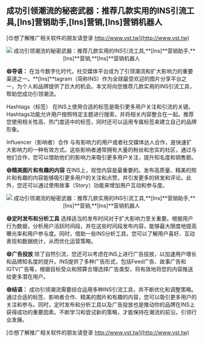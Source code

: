 ## **成功引领潮流的秘密武器：推荐几款实用的INS引流工具,**[Ins]**营销助手,**[Ins]**营销,**[Ins]**营销机器人**

[😍想了解推广相关软件的朋友请登录 http://www.vst.tw](http://www.vst.tw)

 <center><img src="https://vst.tw/MP4/tuiguang/png/5.png" alt="成功引领潮流的秘密武器：推荐几款实用的INS引流工具,**[Ins]**营销助手,**[Ins]**营销,**[Ins]**营销机器人"></center>

**😄导语：**
在当今数字化时代，社交媒体平台成为了引领潮流和扩大影响力的重要渠道之一。**[Ins]**tagram（简称INS）作为全球最受欢迎的图片分享平台之一，为个人和品牌提供了巨大的机会。本文将向您推荐几款实用的INS引流工具，帮助您成功引领潮流。

Hashtags（标签）
在INS上使用合适的标签是吸引更多用户关注和引流的关键。Hashtags功能允许用户按照特定主题进行搜索，并将相关内容整合在一起。推荐您使用相关性高、热门度适中的标签，同时还可以运用专属标签来建立自己的品牌形象。

Influencer（影响者）合作
与有影响力的用户或者社交媒体达人合作，是快速扩大影响力的一种有效方式。这些影响者通常拥有大量的粉丝和忠实的社区，通过与他们合作，您可以借助他们的影响力来吸引更多用户关注，提升知名度和销售额。

**😄精美图片和有趣的内容**
在INS上，视觉内容是最重要的。发布高质量、精美的照片和有趣的内容能够吸引更多用户的关注和点赞，并引发更多的转发和评论。此外，您还可以通过使用故事（Story）功能来增加用户互动和参与度。

 <center><img src="https://vst.tw/MP4/tuiguang/png/8.png" alt="成功引领潮流的秘密武器：推荐几款实用的INS引流工具,**[Ins]**营销助手,**[Ins]**营销,**[Ins]**营销机器人"></center>

**😄定时发布和分析工具**
选择适当的发布时间对于扩大影响力至关重要。根据用户行为数据，分析用户活跃时间段，并在这些时间段发布内容，能够最大限度地提高曝光率和用户参与度。同时，借助一些INS分析工具，您可以了解用户喜好、互动表现和数据统计，从而优化运营策略。

**😄广告投放**
除了自然引流，您还可以考虑在INS上进行广告投放，以加速用户增长和品牌知名度的提升。INS提供了多种广告形式，包括Feed广告、故事广告和IGTV广告等，根据目标受众和预算合理选择广告类型，将有效地将您的内容推送给更多潜在用户。

**😄结语：**
成功引领潮流需要综合运用多种INS引流工具，并不断优化和调整策略。通过合适的标签、影响者合作、精美的图片和有趣的内容，您可以吸引更多用户的关注和参与。同时，定时发布和分析工具以及广告投放也是推动你的品牌在INS上获得成功的重要因素。不断学习和尝试新的策略，才能保持在潮流的前沿，引领行业发展。

[😍想了解推广相关软件的朋友请登录 http://www.vst.tw](http://www.vst.tw)



